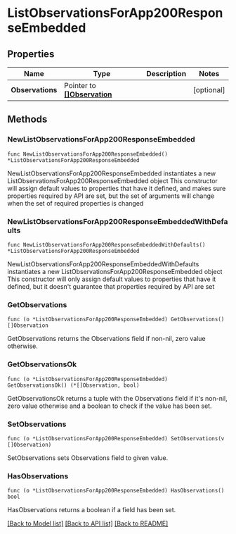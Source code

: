 # ListObservationsForApp200ResponseEmbedded

## Properties

Name | Type | Description | Notes
------------ | ------------- | ------------- | -------------
**Observations** | Pointer to [**[]Observation**](Observation.md) |  | [optional] 

## Methods

### NewListObservationsForApp200ResponseEmbedded

`func NewListObservationsForApp200ResponseEmbedded() *ListObservationsForApp200ResponseEmbedded`

NewListObservationsForApp200ResponseEmbedded instantiates a new ListObservationsForApp200ResponseEmbedded object
This constructor will assign default values to properties that have it defined,
and makes sure properties required by API are set, but the set of arguments
will change when the set of required properties is changed

### NewListObservationsForApp200ResponseEmbeddedWithDefaults

`func NewListObservationsForApp200ResponseEmbeddedWithDefaults() *ListObservationsForApp200ResponseEmbedded`

NewListObservationsForApp200ResponseEmbeddedWithDefaults instantiates a new ListObservationsForApp200ResponseEmbedded object
This constructor will only assign default values to properties that have it defined,
but it doesn't guarantee that properties required by API are set

### GetObservations

`func (o *ListObservationsForApp200ResponseEmbedded) GetObservations() []Observation`

GetObservations returns the Observations field if non-nil, zero value otherwise.

### GetObservationsOk

`func (o *ListObservationsForApp200ResponseEmbedded) GetObservationsOk() (*[]Observation, bool)`

GetObservationsOk returns a tuple with the Observations field if it's non-nil, zero value otherwise
and a boolean to check if the value has been set.

### SetObservations

`func (o *ListObservationsForApp200ResponseEmbedded) SetObservations(v []Observation)`

SetObservations sets Observations field to given value.

### HasObservations

`func (o *ListObservationsForApp200ResponseEmbedded) HasObservations() bool`

HasObservations returns a boolean if a field has been set.


[[Back to Model list]](../README.md#documentation-for-models) [[Back to API list]](../README.md#documentation-for-api-endpoints) [[Back to README]](../README.md)


